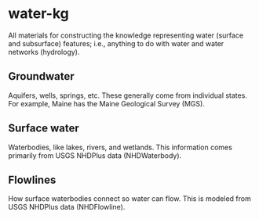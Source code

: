 # water-kg
All materials for constructing the knowledge representing water (surface and subsurface) features; i.e., anything to do with water and water networks (hydrology).

## Groundwater
Aquifers, wells, springs, etc. These generally come from individual states. For example, Maine has the Maine Geological Survey (MGS).

## Surface water
Waterbodies, like lakes, rivers, and wetlands. This information comes primarily from USGS NHDPlus data (NHDWaterbody).

## Flowlines
How surface waterbodies connect so water can flow. This is modeled from USGS NHDPlus data (NHDFlowline).
